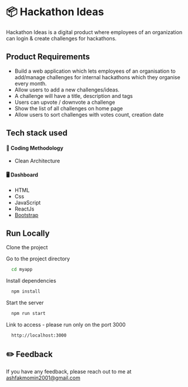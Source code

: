 # 📦 Hackathon Ideas
Hackathon Ideas is a digital product where employees of an organization can login & create challenges for hackathons.

## Product Requirements

* Build a web application which lets employees of an organisation to add/manage challenges for internal hackathons which they organise every month.
* Allow users to add a new challenges/ideas.
* A challenge will have a title, description and tags
* Users can upvote / downvote a challenge
* Show the list of all challenges on home page
* Allow users to sort challenges with votes count, creation date
 

## Tech stack used

#### 🔦 Coding Methodology
* Clean Architecture

#### 🖥️ Dashboard
* HTML
* Css
* JavaScript
* ReactJs
* [Bootstrap](https://getbootstrap.com/)

## Run Locally
Clone the project

Go to the project directory

```bash
  cd myapp
```

Install dependencies

```bash
  npm install
```

Start the server

```bash
  npm run start
```

Link to access - please run only on the port 3000
```bash
  http://localhost:3000
```

## ✏️ Feedback
If you have any feedback, please reach out to me at ashfakmomin2001@gmail.com